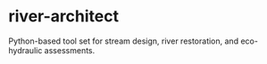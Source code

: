 # river-architect
Python-based tool set for stream design, river restoration, and eco-hydraulic assessments.
